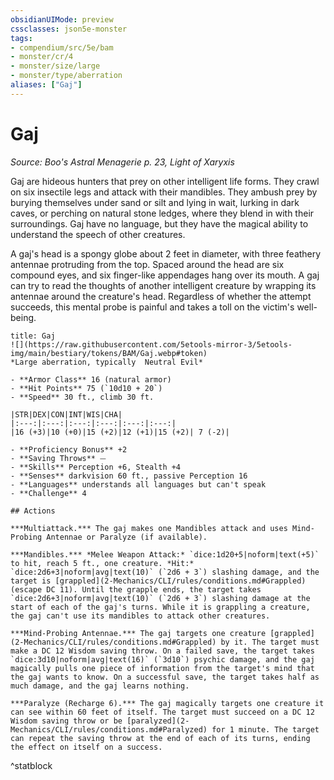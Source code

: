 ```yaml
---
obsidianUIMode: preview
cssclasses: json5e-monster
tags:
- compendium/src/5e/bam
- monster/cr/4
- monster/size/large
- monster/type/aberration
aliases: ["Gaj"]
---
```

# Gaj
*Source: Boo's Astral Menagerie p. 23, Light of Xaryxis*  

Gaj are hideous hunters that prey on other intelligent life forms. They crawl on six insectile legs and attack with their mandibles. They ambush prey by burying themselves under sand or silt and lying in wait, lurking in dark caves, or perching on natural stone ledges, where they blend in with their surroundings. Gaj have no language, but they have the magical ability to understand the speech of other creatures.

A gaj's head is a spongy globe about 2 feet in diameter, with three feathery antennae protruding from the top. Spaced around the head are six compound eyes, and six finger-like appendages hang over its mouth. A gaj can try to read the thoughts of another intelligent creature by wrapping its antennae around the creature's head. Regardless of whether the attempt succeeds, this mental probe is painful and takes a toll on the victim's well-being.

```ad-statblock
title: Gaj
![](https://raw.githubusercontent.com/5etools-mirror-3/5etools-img/main/bestiary/tokens/BAM/Gaj.webp#token)
*Large aberration, typically  Neutral Evil*

- **Armor Class** 16 (natural armor)
- **Hit Points** 75 (`10d10 + 20`)
- **Speed** 30 ft., climb 30 ft.

|STR|DEX|CON|INT|WIS|CHA|
|:---:|:---:|:---:|:---:|:---:|:---:|
|16 (+3)|10 (+0)|15 (+2)|12 (+1)|15 (+2)| 7 (-2)|

- **Proficiency Bonus** +2
- **Saving Throws** ⏤
- **Skills** Perception +6, Stealth +4
- **Senses** darkvision 60 ft., passive Perception 16
- **Languages** understands all languages but can't speak
- **Challenge** 4

## Actions

***Multiattack.*** The gaj makes one Mandibles attack and uses Mind-Probing Antennae or Paralyze (if available).

***Mandibles.*** *Melee Weapon Attack:* `dice:1d20+5|noform|text(+5)` to hit, reach 5 ft., one creature. *Hit:* `dice:2d6+3|noform|avg|text(10)` (`2d6 + 3`) slashing damage, and the target is [grappled](2-Mechanics/CLI/rules/conditions.md#Grappled) (escape DC 11). Until the grapple ends, the target takes `dice:2d6+3|noform|avg|text(10)` (`2d6 + 3`) slashing damage at the start of each of the gaj's turns. While it is grappling a creature, the gaj can't use its mandibles to attack other creatures.

***Mind-Probing Antennae.*** The gaj targets one creature [grappled](2-Mechanics/CLI/rules/conditions.md#Grappled) by it. The target must make a DC 12 Wisdom saving throw. On a failed save, the target takes `dice:3d10|noform|avg|text(16)` (`3d10`) psychic damage, and the gaj magically pulls one piece of information from the target's mind that the gaj wants to know. On a successful save, the target takes half as much damage, and the gaj learns nothing.

***Paralyze (Recharge 6).*** The gaj magically targets one creature it can see within 60 feet of itself. The target must succeed on a DC 12 Wisdom saving throw or be [paralyzed](2-Mechanics/CLI/rules/conditions.md#Paralyzed) for 1 minute. The target can repeat the saving throw at the end of each of its turns, ending the effect on itself on a success.
```
^statblock